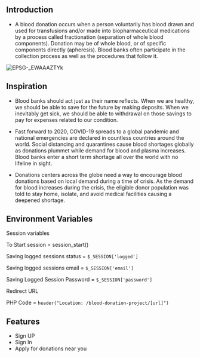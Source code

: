 ## Introduction

- A blood donation occurs when a person voluntarily has blood drawn and used for transfusions and/or made into biopharmaceutical medications by a process called fractionation (separation of whole blood components). Donation may be of whole blood, or of specific components directly (apheresis). Blood banks often participate in the collection process as well as the procedures that follow it.

![EPSG-_EWAAAZTYk](https://user-images.githubusercontent.com/86297145/195674630-6040024d-ddcb-45a6-813c-c9c39cc957e2.jpg)

## Inspiration

- Blood banks should act just as their name reflects. When we are healthy, we should be able to save for the future by making deposits. When we inevitably get sick, we should be able to withdrawal on those savings to pay for expenses related to our condition.

- Fast forward to 2020, COVID-19 spreads to a global pandemic and national emergencies are declared in countless countries around the world. Social distancing and quarantines cause blood shortages globally as donations plummet while demand for blood and plasma increases. Blood banks enter a short term shortage all over the world with no lifeline in sight.

- Donations centers across the globe need a way to encourage blood donations based on local demand during a time of crisis. As the demand for blood increases during the crisis, the eligible donor population was told to stay home, isolate, and avoid medical facilities causing a deepened shortage.

## Environment Variables

Session variables

To Start session = session_start()

Saving logged sessions status  = `$_SESSION['logged']`

Saving logged sessions email = `$_SESSION['email']`

Saving Logged Session Password = `$_SESSION['password']`

Redirect URL

PHP Code = `header("Location: /blood-donation-project/[url]")`




## Features

- Sign UP
- Sign In
- Apply for donations near you
